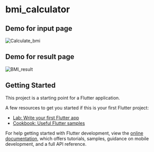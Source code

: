 # bmi_calculator

## Demo for input page
![Calculate_bmi](https://user-images.githubusercontent.com/90999700/211196034-d10dc262-ccde-4c00-95e0-80f8c119bdf0.png)
## Demo for result page
![BMI_result](https://user-images.githubusercontent.com/90999700/211196274-74bccb39-8d03-4c80-94ed-a8505d068fe1.png)


## Getting Started


This project is a starting point for a Flutter application.

A few resources to get you started if this is your first Flutter project:

- [Lab: Write your first Flutter app](https://docs.flutter.dev/get-started/codelab)
- [Cookbook: Useful Flutter samples](https://docs.flutter.dev/cookbook)

For help getting started with Flutter development, view the
[online documentation](https://docs.flutter.dev/), which offers tutorials,
samples, guidance on mobile development, and a full API reference.
